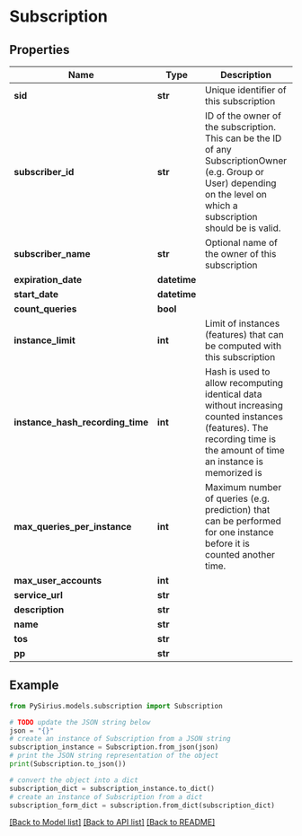 # Subscription


## Properties

Name | Type | Description | Notes
------------ | ------------- | ------------- | -------------
**sid** | **str** | Unique identifier of this subscription | [optional] 
**subscriber_id** | **str** | ID of the owner of the subscription.  This can be the ID of any SubscriptionOwner (e.g.  Group or  User)  depending on the level on which a subscription should be is valid. | [optional] 
**subscriber_name** | **str** | Optional name of the owner of this subscription | [optional] 
**expiration_date** | **datetime** |  | [optional] 
**start_date** | **datetime** |  | [optional] 
**count_queries** | **bool** |  | [optional] 
**instance_limit** | **int** | Limit of instances (features) that can be computed with this subscription | [optional] 
**instance_hash_recording_time** | **int** | Hash is used to allow recomputing identical data without increasing counted instances (features).  The recording time is the amount of time an instance is memorized is | [optional] 
**max_queries_per_instance** | **int** | Maximum number of queries (e.g. prediction) that can be performed  for one instance before it is counted another time. | [optional] 
**max_user_accounts** | **int** |  | [optional] 
**service_url** | **str** |  | [optional] 
**description** | **str** |  | [optional] 
**name** | **str** |  | [optional] 
**tos** | **str** |  | [optional] 
**pp** | **str** |  | [optional] 

## Example

```python
from PySirius.models.subscription import Subscription

# TODO update the JSON string below
json = "{}"
# create an instance of Subscription from a JSON string
subscription_instance = Subscription.from_json(json)
# print the JSON string representation of the object
print(Subscription.to_json())

# convert the object into a dict
subscription_dict = subscription_instance.to_dict()
# create an instance of Subscription from a dict
subscription_form_dict = subscription.from_dict(subscription_dict)
```
[[Back to Model list]](../README.md#documentation-for-models) [[Back to API list]](../README.md#documentation-for-api-endpoints) [[Back to README]](../README.md)


